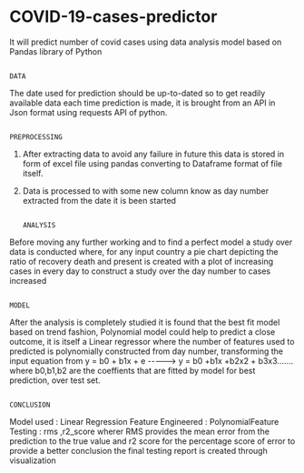 # COVID-19-cases-predictor
It will predict number of covid cases using data analysis model based on Pandas library of Python



                                                                            DATA
The date used for prediction should be up-to-dated so to get readily available data each time prediction is made, it is brought from an API in Json format using requests API of python.

                                                                         PREPROCESSING
1. After extracting data to avoid any failure in future this data is stored in form of excel file using pandas converting to Dataframe format of file itself.
2. Data is processed to with some new column know as day number extracted from the date it is been started

                                                                           ANALYSIS
Before moving any further working and to find a perfect model a study over data is conducted where, for any input country a pie chart depicting the ratio of recovery death and present is created with a plot of increasing cases in every day to construct a study over the day number to cases increased

                                                                            MODEL 
After the analysis is completely studied it is found that the best fit model based on trend fashion, Polynomial model could help to predict a close outcome, it is itself a Linear regressor where the number of features used to predicted is polynomially constructed from day number, transforming the input equation from 
y = b0 + b1x + e -----> y = b0 +b1x +b2x2 + b3x3.......
where b0,b1,b2 are the coeffients that are fitted by model for best prediction, over test set.

                                                                          CONCLUSION
Model used : Linear Regression
Feature Engineered : PolynomialFeature
Testing : rms ,r2_score
wherer RMS provides the mean error from the prediction to the true value and r2 score for the percentage score of error to provide a better conclusion the final testing report is created through visualization
